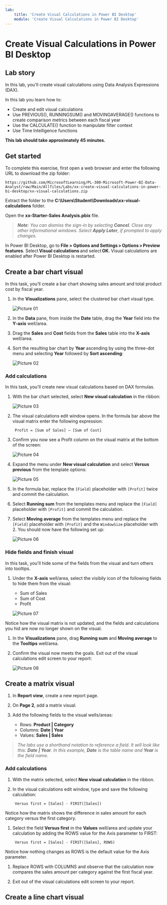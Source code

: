 ```yaml
---
lab:
    title: 'Create Visual Calculations in Power BI Desktop'
    module: 'Create Visual Calculations in Power BI Desktop'
---
```


# Create Visual Calculations in Power BI Desktop

## **Lab story**

In this lab, you'll create visual calculations using Data Analysis Expressions (DAX). 

In this lab you learn how to:

- Create and edit visual calculations
- Use PREVIOUS(), RUNNINGSUM() and MOVINGAVERAGE() functions to create comparison metrics between each fiscal year
- Use the CALCULATE() function to manipulate filter context
- Use Time Intelligence functions

**This lab should take approximately 45 minutes.**

## Get started

To complete this exercise, first open a web browser and enter the following URL to download the zip folder:

`https://github.com/MicrosoftLearning/PL-300-Microsoft-Power-BI-Data-Analyst/raw/Main/Allfiles/Labs/xx-create-visual-calculations-in-power-bi-desktop/xx-visual-calculations.zip`

Extract the folder to the **C:\Users\Student\Downloads\xx-visual-calculations** folder.

Open the **xx-Starter-Sales Analysis.pbix** file.

> ***Note**: You can dismiss the sign-in by selecting **Cancel**. Close any other informational windows. Select **Apply Later**, if prompted to apply changes.*

In Power BI Desktop, go to **File > Options and Settings > Options > Preview features**. Select **Visual calculations** and select **OK**. Visual calculations are enabled after Power BI Desktop is restarted.

## Create a bar chart visual

In this task, you’ll create a bar chart showing sales amount and total product cost by fiscal year.

1. In the **Visualizations** pane, select the clustered bar chart visual type.

   ![Picture 01](Linked_image_Files/xx-create-visual-calculations-in-power-bi-desktop_image01.png)

1. In the **Data** pane, from inside the **Date** table, drag the **Year** field into the **Y-axis** well/area. 

1. Drag the **Sales** and **Cost** fields from the **Sales** table into the **X-axis** well/area. 

1. Sort the resulting bar chart by **Year** ascending by using the three-dot menu and selecting **Year** followed by **Sort ascending**:

   ![Picture 02](Linked_image_Files/xx-create-visual-calculations-in-power-bi-desktop_image02.png)

### Add calculations

In this task, you'll create new visual calculations based on DAX formulas.

1. With the bar chart selected, select **New visual calculation** in the ribbon:

   ![Picture 03](Linked_image_Files/xx-create-visual-calculations-in-power-bi-desktop_image03.png)

1. The visual calculations edit window opens. In the formula bar above the visual matrix enter the following expression:

   ```DAX
    Profit = [Sum of Sales] – [Sum of Cost]
   ```

1. Confirm you now see a Profit column on the visual matrix at the bottom of the screen:

   ![Picture 04](Linked_image_Files/xx-create-visual-calculations-in-power-bi-desktop_image04.png)

1. Expand the menu under **New visual calculation** and select **Versus previous** from the template options:

   ![Picture 05](Linked_image_Files/xx-create-visual-calculations-in-power-bi-desktop_image05.png)

1. In the formula bar, replace the `[Field]` placeholder with `[Profit]` twice and commit the calculation.

1. Select **Running sum** from the templates menu and replace the `[Field]` placeholder with `[Profit]` and commit the calculation.

1. Select **Moving average** from the templates menu and replace the `[Field]` placeholder with `[Profit]` and the `WindowSize` placeholder with 2. You should now have the following set up:

   ![Picture 06](Linked_image_Files/xx-create-visual-calculations-in-power-bi-desktop_image06.png)

### Hide fields and finish visual

In this task, you'll hide some of the fields from the visual and turn others into tooltips.

1. Under the **X-axis** well/area, select the visibily icon of the following fields to hide them from the visual:
   - Sum of Sales
   - Sum of Cost
   - Profit

   ![Picture 07](Linked_image_Files/xx-create-visual-calculations-in-power-bi-desktop_image07.png)

Notice how the visual matrix is not updated, and the fields and calculations you hid are now no longer shown on the visual.

1. In the **Visualizations** pane, drag **Running sum** and **Moving average** to the **Tooltips** well/area.  

1. Confirm the visual now meets the goals. Exit out of the visual calculations edit screen to your report:

   ![Picture 08](Linked_image_Files/xx-create-visual-calculations-in-power-bi-desktop_image08.png)

## Create a matrix visual

1. In **Report view**, create a new report page.

1. On **Page 2**, add a matrix visual.

1. Add the following fields to the visual wells/areas:

     - Rows: **Product \| Category**
     - Columns: **Date \| Year**
     - Values: **Sales \| Sales**

 > *The labs use a shorthand notation to reference a field. It will look like this: **Date \| Year**. In this example, **Date** is the table name and **Year** is the field name.*

### Add calculations

1. With the matrix selected, select **New visual calculation** in the ribbon.

1. In the visual calculations edit window, type and save the following calculation: 

   ```DAX
    Versus first = [Sales] - FIRST([Sales])
   ```

Notice how the matrix shows the difference in sales amount for each category versus the first category.

1. Select the field **Versus first** in the **Values** well/area and update your calculation by adding the ROWS value for the Axis parameter to FIRST: 

   ```DAX
    Versus first = [Sales] - FIRST([Sales], ROWS)
   ```

Notice how nothing changes as ROWS is the default value for the Axis parameter. 

1. Replace ROWS with COLUMNS and observe that the calculation now compares the sales amount per category against the first fiscal year.

1. Exit out of the visual calculations edit screen to your report.

## Create a line chart visual
